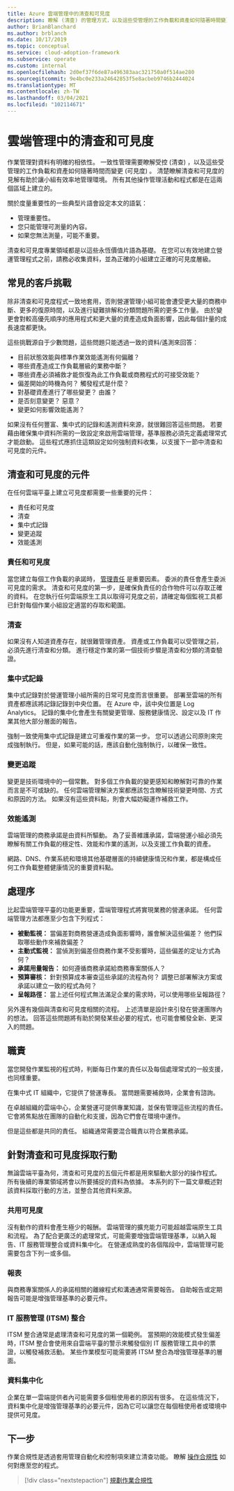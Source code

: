 ```yaml
---
title: Azure 雲端管理中的清查和可見度
description: 瞭解 (清查) 的管理方式，以及這些受管理的工作負載和資產如何隨著時間變更 (可見度) 。
author: BrianBlanchard
ms.author: brblanch
ms.date: 10/17/2019
ms.topic: conceptual
ms.service: cloud-adoption-framework
ms.subservice: operate
ms.custom: internal
ms.openlocfilehash: 2d0ef37f6de87a496383aac321750a0f514ae280
ms.sourcegitcommit: 9e4bc0e233a24642853f5e8acbeb9746b2444024
ms.translationtype: MT
ms.contentlocale: zh-TW
ms.lasthandoff: 03/04/2021
ms.locfileid: "102114671"
---
```

# <a name="inventory-and-visibility-in-cloud-management"></a>雲端管理中的清查和可見度

作業管理對資料有明確的相依性。 一致性管理需要瞭解受控 (清查) ，以及這些受管理的工作負載和資產如何隨著時間而變更 (可見度) 。 清楚瞭解清查和可見度的見解有助於讓小組有效率地管理環境。 所有其他操作管理活動和程式都是在這兩個區域上建立的。

關於度量重要性的一些典型片語會設定本文的語氣：

- 管理重要性。
- 您只能管理可測量的內容。
- 如果您無法測量，可能不重要。

清查和可見度專業領域都是以這些永恆價值片語為基礎。 在您可以有效地建立營運管理程式之前，請務必收集資料，並為正確的小組建立正確的可見度層級。

## <a name="common-customer-challenges"></a>常見的客戶挑戰

除非清查和可見度程式一致地套用，否則營運管理小組可能會遭受更大量的商務中斷、更多的復原時間，以及進行疑難排解和分類問題所需的更多工作量。 由於變更會對較高優先順序的應用程式和更大量的資產造成負面影響，因此每個計量的成長速度都更快。

這些挑戰源自于少數問題，這些問題只能透過一致的資料/遙測來回答：

- 目前狀態效能與標準作業效能遙測有何偏離？
- 哪些資產造成工作負載層級的業務中斷？
- 哪些資產必須補救才能恢復為此工作負載或商務程式的可接受效能？
- 偏差開始的時機為何？ 觸發程式是什麼？
- 對基礎資產進行了哪些變更？ 由誰？
- 是否刻意變更？ 惡意？
- 變更如何影響效能遙測？

如果沒有任何豐富、集中式的記錄和遙測資料來源，就很難回答這些問題。 若要藉由確保集中資料所需的一致設定來啟用雲端管理，基準服務必須先定義處理常式才能啟動。 這些程式應抓住這類設定如何強制資料收集，以支援下一節中清查和可見度的元件。

## <a name="components-of-inventory-and-visibility"></a>清查和可見度的元件

在任何雲端平臺上建立可見度都需要一些重要的元件：

- 責任和可見度
- 清查
- 集中式記錄
- 變更追蹤
- 效能遙測

### <a name="responsibility-and-visibility"></a>責任和可見度

當您建立每個工作負載的承諾時， [管理責任](./commitment.md#management-responsibility) 是重要因素。 委派的責任會產生委派可見度的需求。 清查和可見度的第一步，是確保負責任的合作物件可以存取正確的資料。 在您執行任何雲端原生工具以取得可見度之前，請確定每個監視工具都已針對每個作業小組設定適當的存取和範圍。

### <a name="inventory"></a>清查

如果沒有人知道資產存在，就很難管理資產。 資產或工作負載可以受管理之前，必須先進行清查和分類。 進行穩定作業的第一個技術步驟是清查和分類的清查驗證。

### <a name="central-logging"></a>集中式記錄

集中式記錄對於營運管理小組所需的日常可見度而言很重要。 部署至雲端的所有資產都應該將記錄記錄到中央位置。 在 Azure 中，該中央位置是 Log Analytics。 記錄的集中化會產生有關變更管理、服務健康情況、設定以及 IT 作業其他大部分層面的報告。

強制一致使用集中式記錄是建立可重複作業的第一步。 您可以透過公司原則來完成強制執行。 但是，如果可能的話，應該自動化強制執行，以確保一致性。

### <a name="change-tracking"></a>變更追蹤

變更是技術環境中的一個常數。 對多個工作負載的變更感知和瞭解對可靠的作業而言是不可或缺的。 任何雲端管理解決方案都應該包含瞭解技術變更時間、方式和原因的方法。 如果沒有這些資料點，則會大幅妨礙運作補救工作。

### <a name="performance-telemetry"></a>效能遙測

雲端管理的商務承諾是由資料所驅動。 為了妥善維護承諾，雲端營運小組必須先瞭解有關工作負載的穩定性、效能和作業的遙測，以及支援工作負載的資產。

網路、DNS、作業系統和環境其他基礎層面的持續健康情況和作業，都是構成任何工作負載整體健康情況的重要資料點。

<!-- docutune:ignore "cloud management methodology" "service management integration" -->

## <a name="processes"></a>處理序

比起雲端管理平臺的功能更重要，雲端管理程式將實現業務的營運承諾。 任何雲端管理方法都應至少包含下列程式：

- **被動監視：** 當偏差對商務營運造成負面影響時，誰會解決這些偏差？ 他們採取哪些動作來補救偏差？
- **主動式監視：** 當偵測到偏差但商務作業不受影響時，這些偏差的定址方式為何？
- **承諾用量報告：** 如何遵循商務承諾給商務專案關係人？
- **預算審核：** 針對預算成本審查這些承諾的流程為何？ 調整已部署解決方案或承諾以建立一致的程式為何？
- **呈報路徑：** 當上述任何程式無法滿足企業的需求時，可以使用哪些呈報路徑？

另外還有幾個與清查和可見度相關的流程。 上述清單是設計來引發在營運團隊內的想法。 回答這些問題將有助於開發某些必要的程式，也可能會觸發全新、更深入的問題。

## <a name="responsibilities"></a>職責

當您開發作業監視的程式時，判斷每日作業的責任以及每個處理常式的一般支援，也同樣重要。

在集中式 IT 組織中，它提供了營運專長。 當問題需要補救時，企業會有諮詢。

在卓越組織的雲端中心，企業營運可提供專業知識，並保有管理這些流程的責任。 它會將焦點放在團隊的自動化和支援，因為它們會在環境中運作。

但是這些都是共同的責任。 組織通常需要混合職責以符合業務承諾。

## <a name="act-on-inventory-and-visibility"></a>針對清查和可見度採取行動

無論雲端平臺為何，清查和可見度的五個元件都是用來驅動大部分的操作程式。 所有後續的專業領域將會以所要捕捉的資料為依據。 本系列的下一篇文章概述對該資料採取行動的方法，並整合其他資料來源。

### <a name="share-visibility"></a>共用可見度

沒有動作的資料會產生極少的報酬。 雲端管理的擴充能力可能超越雲端原生工具和流程。 為了配合更廣泛的處理常式，可能需要增強雲端管理基準，以納入報告、IT 服務管理整合或資料集中化。 在營運成熟度的各個階段中，雲端管理可能需要包含下列一或多個。

### <a name="report"></a>報表

與商務專案關係人的承諾相關的離線程式和溝通通常需要報告。 自助報告或定期報告可能是增強管理基準的必要元件。

### <a name="it-service-management-itsm-integration"></a>IT 服務管理 (ITSM) 整合

ITSM 整合通常是處理清查和可見度的第一個範例。 當預期的效能模式發生偏差時，ITSM 整合會使用來自雲端平臺的警示來觸發個別 IT 服務管理工具中的票證，以觸發補救活動。 某些作業模型可能需要將 ITSM 整合為增強管理基準的層面。

### <a name="data-centralization"></a>資料集中化

企業在單一雲端提供者內可能需要多個租使用者的原因有很多。 在這些情況下，資料集中化是增強管理基準的必要元件，因為它可以讓您在每個租使用者或環境中提供可見度。

## <a name="next-steps"></a>下一步

作業合規性是透過套用管理自動化和控制項來建立清查功能。 瞭解 [操作合規性](./operational-compliance.md) 如何對應至您的程式。

> [!div class="nextstepaction"]
> [規劃作業合規性](./operational-compliance.md)
